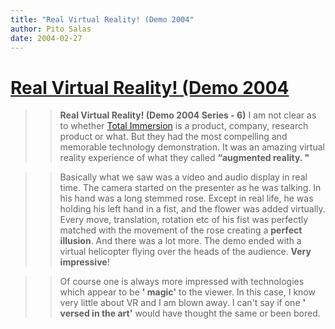 ```yaml
---
title: "Real Virtual Reality! (Demo 2004"
author: Pito Salas
date: 2004-02-27
---
```

# [Real Virtual Reality! (Demo 2004](None)



>>

>> **Real Virtual Reality! (Demo 2004 Series - 6)** I am not clear as to
whether [Total Immersion](<http://www.t-immersion.com/>) is a product,
company, research product or what. But they had the most compelling and
memorable technology demonstration. It was an amazing virtual reality
experience of what they called  **“augmented reality. "**

>>

>>  
>
>>

>> Basically what we saw was a video and audio display in real time. The
camera started on the presenter as he was talking. In his hand was a long
stemmed rose. Except in real life, he was holding his left hand in a fist, and
the flower was added virtually. Every move, translation, rotation etc of his
fist was perfectly matched with the movement of the rose creating a **perfect
illusion**. And there was a lot more. The demo ended with a virtual helicopter
flying over the heads of the audience. **Very impressive**!

>>

>>  
>
>>

>> Of course one is always more impressed with technologies which appear to be
**' magic'** to the viewer. In this case, I know very little about VR and I am
blown away. I can't say if one **' versed in the art'** would have thought the
same or been bored.


